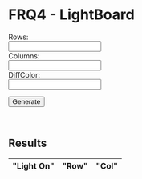 # FRQ4 - LightBoard

<form id="form1">
<label for="input">Rows:</label><br />
<input type="text" id="row" name="row" /><br />
<label for="input">Columns:</label><br />
<input type="text" id="col" name="col" /><br />
<label for="input">DiffColor:</label><br />
<input type="text" id="dc" name="dc" /><br />

<button type="submit" id="submit-button">Generate</button>
</form>
<!--button onclick="fetchData()">Generate</button-->

<br/>

## Results
<!--- Table of results -->

<table>
  <thead>
    <tr>
      <th>"Light On"</th>
      <th>"Row"</th>
      <th>"Col"</th>
    </tr>
</thead>
<tbody id="ref1">
</tbody>
</table>


<script>
  document.getElementById('form1').addEventListener('submit', (event) => {
    event.preventDefault();

  alert("Hello");

    let rows = document.getElementById('row').value;
    let cols = document.getElementById('col').value;
    let dc = document.getElementById('dc').value;
    

const url = 'https://blognorte.tk/api/LightBoard/makeBoard?rows='+rows+'&columns='+cols+'&diffcolor='+dc;
//const url = 'http://localhost:8085/api/LightBoard/makeBoard';
  //?rows='+rows+'&columms='+cols+'&diffcolor='+dc;
  alert(url);

    fetch(url, {
      method: 'POST',
      headers:{"Accept":"application/json"}
        })
        .then(response => response.json())
        .then(json => console.log(json));
        
   //     getLightBoard();
        
  }

function getLightBoard() 
{
  
    const url1 = 'https://blognorte.tk/api/LightBoard/';
    const resultContainer  = document.getElementById("ref1");

    fetch(url1)
    .then(res => res.json())
  .then((out) => {

    alert("Waiting for data..........");

     for (const rs of out.data)
  {
      const tr = document.createElement("tr");
      const n1 = document.createElement("td");
      const n2 = document.createElement("td");
      const n3 = document.createElement("td");
      n1.innerHTML = rs.LightOn;
      n2.innerHTML = rs.row;
      n3.innerHTML = rs.column;
      tr.appendChild(n1);
      tr.appendChild(n2);
      tr.appendChild(n3);
      resultContainer.appendChild(tr);
  }

  })
.catch(err => { throw err });

}

</script>
